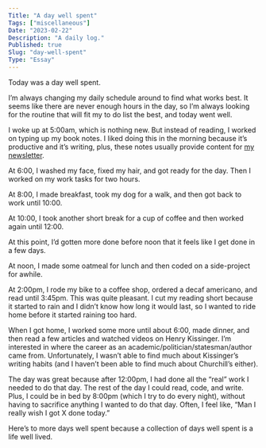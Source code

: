 ```yaml
---
Title: "A day well spent"
Tags: ["miscellaneous"]
Date: "2023-02-22"
Description: "A daily log."
Published: true
Slug: "day-well-spent"
Type: "Essay"
---
```

Today was a day well spent.

I’m always changing my daily schedule around to find what works best. It seems like there are never enough hours in the day, so I’m always looking for the routine that will fit my to do list the best, and today went well.

I woke up at 5:00am, which is nothing new. But instead of reading, I worked on typing up my book notes. I liked doing this in the morning because it’s productive and it’s writing, plus, these notes usually provide content for [my newsletter](https://221b.substack.com/).

At 6:00, I washed my face, fixed my hair, and got ready for the day. Then I worked on my work tasks for two hours.

At 8:00, I made breakfast, took my dog for a walk, and then got back to work until 10:00.

At 10:00, I took another short break for a cup of coffee and then worked again until 12:00.

At this point, I’d gotten more done before noon that it feels like I get done in a few days.

At noon, I made some oatmeal for lunch and then coded on a side-project for awhile.

At 2:00pm, I rode my bike to a coffee shop, ordered a decaf americano, and read until 3:45pm. This was quite pleasant. I cut my reading short because it started to rain and I didn’t know how long it would last, so I wanted to ride home before it started raining too hard.

When I got home, I worked some more until about 6:00, made dinner, and then read a few articles and watched videos on Henry Kissinger. I’m interested in where the career as an academic/politician/statesman/author came from. Unfortunately, I wasn’t able to find much about Kissinger’s writing habits (and I haven’t been able to find much about Churchill’s either).

The day was great because after 12:00pm, I had done all the “real” work I needed to do that day. The rest of the day I could read, code, and write. Plus, I could be in bed by 8:00pm (which I try to do every night), without having to sacrifice anything I wanted to do that day. Often, I feel like, “Man I really wish I got X done today.”

Here’s to more days well spent because a collection of days well spent is a life well lived.